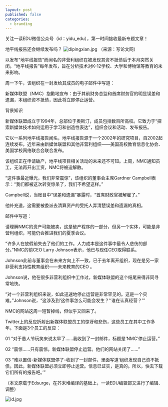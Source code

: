 ```yaml
---
layout: post
published: false
categories:
  - branding
---
```

关注一读EDU微信公众号（id：yidu_edu），第一时间接收最新专题文章！

地平线报告还会继续发布吗？
![dipingxian.jpg]({{site.baseurl}}/image/dipingxian.jpg)
（来源：写论文网）

以发布“地平线报告”而闻名的非营利组织在被发现其资不抵债后于本月突然关闭。“地平线报告”每年发布，旨在分析技术对K-12学校、大学和博物馆等教育的未来影响。
 
周一下午，该组织在一封发给其成员的电子邮件中写道：

新媒体联盟（NMC）抱歉地宣布：由于其前财务总监和首席财务官的明显误差和遗漏，本组织资不抵债，因此将立即停止运营。

背景知识

新媒体联盟成立于1994年，总部位于奥斯汀，成员包括数百所高校。它致力于“探索新媒体技术如何运用于学习和创造性表达”，组织会议和活动、发布报告。

它以一系列地平线报告闻名，地平线报告源于一个2002年的研究项目，自2002起连续发布，近年来由新媒体联盟和其他非营利组织——美国高校教育信息化协会、美国学校网络联合会联合发布。
 
该组织正在申请破产，地平线项目相关活动的未来还不可知。上周，NMC通知员工，无法再开出工资，NMC将被迫解散。
 
“这件事最近曝光，我们非常震惊”，该组织的董事会主席Gardner Campbell表示：“我们都被这次转变惊呆了，我们不希望这样。”
 
Campbell说，当账目中“误差和遗漏”暴露时，“首席财政官被解雇了。”

他补充道，这需要被委派去清算资产的受托人弄清楚误差和遗漏的真相。
 
邮件中写道：

请理解NMC的资产可能被卖，这是破产程序的一部分，但另一个实体，可能是非营利组织，可能仍会推进我们的夏季会议。
 
“许多人在放假前失去了他们的工作。人力成本是这件事中最令人悲伤的部分。”NMC的前CEO Larry Johnson表示，他已与现任CEO取得联系。

Johnson此前与董事会在未来方向上不一致，已于去年离开组织，现在是另一家非营利支持性教育组织——未来教育的CEO 。
 
Johnson说，他在很多非营利组织中工作过，新媒体联盟的这个结尾来得非同寻常地快。

“对一个非营利组织来说，如此迅速地停止运营是非常罕见的。这是一个灾难。”Johnson说，“这涉及到‘这件事怎么可能会发生？’‘谁在认真经营？’”
 
NMC的网站这周一短暂掉线，但似乎又回来了。
 
Twitter上的反应折射出新媒体联盟员工的惊讶和悲伤，这些员工在其中工作多年。下面是3个员工的反应：

01
“对于愚人节玩笑来说太早了......我收到了一封邮件，标题是‘NMC’停止运营。”
 
02
“震惊……只有震惊。新媒体联盟停止运营。他们的网站关闭了……”
 
03
“难以置信-新媒体联盟停了-收到了一封邮件，里面写道‘组织发现自己资不抵债。因此，新媒体联盟必须立即停止运营。信息已证实，是真的。所以，快去下载它们所有的报告吧。’”

（本文原载于Edsurge，在芥末堆编译的基础上，一读EDU编辑部又进行了编辑、调整）

![id.jpg]({{site.baseurl}}/image/id.jpg)




